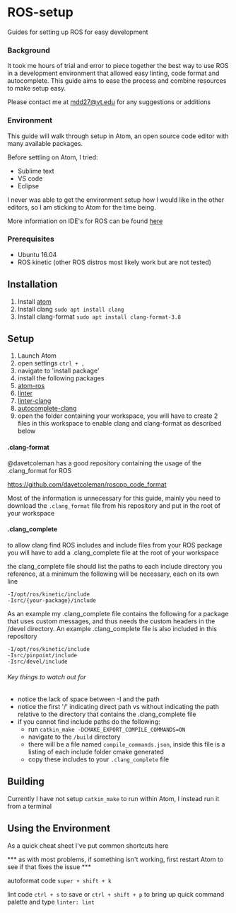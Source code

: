 # ROS-setup
Guides for setting up ROS for easy development

### Background
It took me hours of trial and error to piece together the best way to use ROS in a development environment that allowed easy linting, code format and autocomplete. This guide aims to ease the process and combine resources to make setup easy.

Please contact me at mdd27@vt.edu for any suggestions or additions

### Environment
This guide will walk through setup in Atom, an open source code editor with many available packages.

Before settling on Atom, I tried:
* Sublime text
* VS code
* Eclipse

I never was able to get the environment setup how I would like in the other editors, so I am sticking to Atom for the time being.

More information on IDE's for ROS can be found [here](http://wiki.ros.org/IDEs)

### Prerequisites

* Ubuntu 16.04
* ROS kinetic (other ROS distros most likely work but are not tested)

## Installation

1. Install [atom](https://atom.io/)
2. Install clang `sudo apt install clang`
3. Install clang-format `sudo apt install clang-format-3.8`

## Setup

1. Launch Atom
2. open settings `ctrl + ,`
3. navigate to 'install package'
4. install the following packages
  1. [atom-ros](https://github.com/argenos/atom-ros)
  2. [linter](https://atom.io/packages/linter)
  3. [linter-clang](https://atom.io/packages/linter-clang)
  4. [autocomplete-clang](https://atom.io/packages/autocomplete-clang)
5. open the folder containing your workspace, you will have to create 2 files in this workspace to enable clang and clang-format as described below

#### .clang-format
@davetcoleman has a good repository containing the usage of the .clang_format for ROS

https://github.com/davetcoleman/roscpp_code_format

Most of the information is unnecessary for this guide, mainly you need to download the `.clang_format` file from his repository and put in the root of your workspace

#### .clang_complete
to allow clang find ROS includes and include files from your ROS package you will have to add a .clang_complete file at the root of your workspace

the clang_complete file should list the paths to each include directory you reference, at a minimum the following will be necessary, each on its own line
```
-I/opt/ros/kinetic/include
-Isrc/{your-package}/include
```
As an example my .clang_complete file contains the following for a package that uses custom messages, and thus needs the custom headers in the /devel directory. An example .clang_complete file is also included in this repository
```
-I/opt/ros/kinetic/include
-Isrc/pinpoint/include
-Isrc/devel/include
```
###### Key things to watch out for
* notice the lack of space between -I and the path
* notice the first '/' indicating direct path vs without indicating the path relative to the directory that contains the .clang_complete file
* if you cannot find include paths do the following:
  * run `catkin_make -DCMAKE_EXPORT_COMPILE_COMMANDS=ON`
  * navigate to the `/build` directory
  * there will be a file named `compile_commands.json`, inside this file is a listing of each include folder cmake generated
  * copy these includes to your `.clang_complete` file

## Building
Currently I have not setup `catkin_make` to run within Atom, I instead run it from a terminal

## Using the Environment
As a quick cheat sheet I've put common shortcuts here

*** as with most problems, if something isn't working, first restart Atom to see if that fixes the issue ***

autoformat code `super + shift + k`

lint code `ctrl + s` to save or `ctrl + shift + p` to bring up quick command palette and type `linter: lint`
